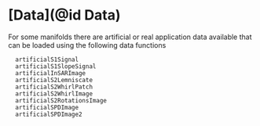 
# [Data](@id Data)

For some manifolds there are artificial or real application data available
that can be loaded using the following data functions

```@docs
  artificialS1Signal
  artificialS1SlopeSignal
  artificialInSARImage
  artificialS2Lemniscate
  artificialS2WhirlPatch
  artificialS2WhirlImage
  artificialS2RotationsImage
  artificialSPDImage
  artificialSPDImage2
```